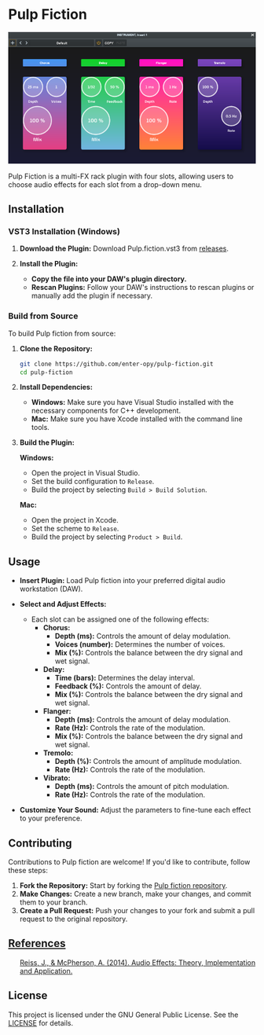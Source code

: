 <h1>Pulp Fiction</h2>

<p align="center"><img src="res/Screenshot.png" width="650"></p>

<p>
    Pulp Fiction is a multi-FX rack plugin with four slots, allowing users to choose audio effects for each slot from a drop-down menu.
</p>

## Installation
### VST3 Installation (Windows)

1. **Download the Plugin:** Download Pulp.fiction.vst3 from [releases](https://github.com/enter-opy/pulp-fiction/releases).

2. **Install the Plugin:**
   - **Copy the file into your DAW's plugin directory.**
   - **Rescan Plugins:** Follow your DAW's instructions to rescan plugins or manually add the plugin if necessary.

### Build from Source
To build Pulp fiction from source:

1. **Clone the Repository:**
   ```bash
   git clone https://github.com/enter-opy/pulp-fiction.git
   cd pulp-fiction
2. **Install Dependencies:**
   - **Windows:** Make sure you have Visual Studio installed with the necessary components for C++ development.
   - **Mac:** Make sure you have Xcode installed with the command line tools.
3. **Build the Plugin:**

   **Windows:**
   - Open the project in Visual Studio.
   - Set the build configuration to `Release`.
   - Build the project by selecting `Build > Build Solution`.

   **Mac:**
   - Open the project in Xcode.
   - Set the scheme to `Release`.
   - Build the project by selecting `Product > Build`.
## Usage

- **Insert Plugin:** Load Pulp fiction into your preferred digital audio workstation (DAW).

- **Select and Adjust Effects:**
  - Each slot can be assigned one of the following effects:
    - **Chorus:**
      - **Depth (ms):** Controls the amount of delay modulation.
      - **Voices (number):** Determines the number of voices.
      - **Mix (%):** Controls the balance between the dry signal and wet signal.
    - **Delay:**
      - **Time (bars):** Determines the delay interval.
      - **Feedback (%):** Controls the amount of delay.
      - **Mix (%):** Controls the balance between the dry signal and wet signal.
    - **Flanger:**
      - **Depth (ms):** Controls the amount of delay modulation.
      - **Rate (Hz):** Controls the rate of the modulation.
      - **Mix (%):** Controls the balance between the dry signal and wet signal.
    - **Tremolo:**
      - **Depth (%):** Controls the amount of amplitude modulation.
      - **Rate (Hz):** Controls the rate of the modulation.
    - **Vibrato:**
      - **Depth (ms):** Controls the amount of pitch modulation.
      - **Rate (Hz):** Controls the rate of the modulation.

- **Customize Your Sound:** Adjust the parameters to fine-tune each effect to your preference.

## Contributing
Contributions to Pulp fiction are welcome! If you'd like to contribute, follow these steps:
1. **Fork the Repository:** Start by forking the [Pulp fiction repository](https://github.com/enter-opy/pulp-fiction).
2. **Make Changes:** Create a new branch, make your changes, and commit them to your branch.
3. **Create a Pull Request:** Push your changes to your fork and submit a pull request to the original repository.

<h2><u>References</u></h2>
<ul type="none">
    <a href="https://www.amazon.in/Audio-Effects-Theory-Implementation-Application/dp/1466560282">Reiss, J., & McPherson, A. (2014). Audio Effects: Theory, Implementation and Application.</a>
</ul>

## License
This project is licensed under the GNU General Public License. See the [LICENSE](https://github.com/enter-opy/pulp-fiction/blob/main/LICENSE) for details.

